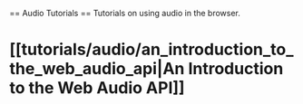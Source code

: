 == Audio Tutorials ==
Tutorials on using audio in the browser.

# [[tutorials/audio/an_introduction_to_the_web_audio_api|An Introduction to the Web Audio API]]